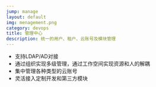 ```yaml
---
jump: manage
layout: default
img: menagement.png
category: devops
title: 管理中心
description: 统一的用户、租户、云账号及模块管理
---
```

 * 支持LDAP/AD对接
 * 通过组织实现多级管理，通过工作空间实现资源和人的解耦
 * 集中管理各种类型的云账号
 * 灵活接入定制开发和第三方模块